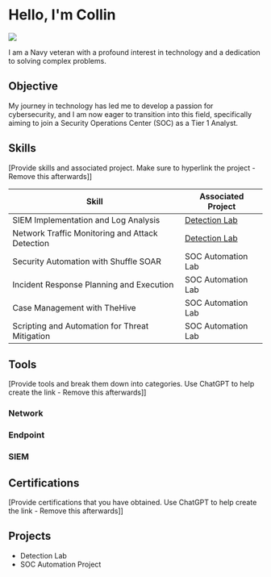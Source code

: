 # Hello, I'm Collin
<a href="https://www.linkedin.com/in/collinfryman/"><img src="https://img.shields.io/badge/-LinkedIn-0072b1?&style=for-the-badge&logo=linkedin&logoColor=white" /></a>



I am a Navy veteran with a profound interest in technology and a dedication to solving complex problems.

## Objective


My journey in technology has led me to develop a passion for cybersecurity, and I am now eager to transition into this field, specifically aiming to join a Security Operations Center (SOC) as a Tier 1 Analyst.

## Skills
[Provide skills and associated project. Make sure to hyperlink the project - Remove this afterwards]]

| Skill                                         | Associated Project         |
|-----------------------------------------------|----------------------------|
| SIEM Implementation and Log Analysis          | <a href="https://google.com">Detection Lab</a>|
| Network Traffic Monitoring and Attack Detection | <a href="https://google.com">Detection Lab</a>|
| Security Automation with Shuffle SOAR         | SOC Automation Lab|
| Incident Response Planning and Execution      | SOC Automation Lab|
| Case Management with TheHive                  | SOC Automation Lab|
| Scripting and Automation for Threat Mitigation | SOC Automation Lab|

## Tools
[Provide tools and break them down into categories. Use ChatGPT to help create the link - Remove this afterwards]]

### Network


### Endpoint

### SIEM

## Certifications
[Provide certifications that you have obtained. Use ChatGPT to help create the link - Remove this afterwards]]


## Projects
- Detection Lab
- SOC Automation Project
